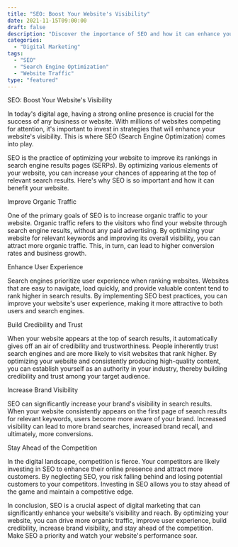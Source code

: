 ```yaml
---
title: "SEO: Boost Your Website's Visibility"
date: 2021-11-15T09:00:00
draft: false
description: "Discover the importance of SEO and how it can enhance your website's visibility and reach."
categories:
  - "Digital Marketing"
tags:
  - "SEO"
  - "Search Engine Optimization"
  - "Website Traffic"
type: "featured"
---
```


SEO: Boost Your Website's Visibility

In today's digital age, having a strong online presence is crucial for the success of any business or website. With millions of websites competing for attention, it's important to invest in strategies that will enhance your website's visibility. This is where SEO (Search Engine Optimization) comes into play.

SEO is the practice of optimizing your website to improve its rankings in search engine results pages (SERPs). By optimizing various elements of your website, you can increase your chances of appearing at the top of relevant search results. Here's why SEO is so important and how it can benefit your website.

Improve Organic Traffic

One of the primary goals of SEO is to increase organic traffic to your website. Organic traffic refers to the visitors who find your website through search engine results, without any paid advertising. By optimizing your website for relevant keywords and improving its overall visibility, you can attract more organic traffic. This, in turn, can lead to higher conversion rates and business growth.

Enhance User Experience

Search engines prioritize user experience when ranking websites. Websites that are easy to navigate, load quickly, and provide valuable content tend to rank higher in search results. By implementing SEO best practices, you can improve your website's user experience, making it more attractive to both users and search engines.

Build Credibility and Trust

When your website appears at the top of search results, it automatically gives off an air of credibility and trustworthiness. People inherently trust search engines and are more likely to visit websites that rank higher. By optimizing your website and consistently producing high-quality content, you can establish yourself as an authority in your industry, thereby building credibility and trust among your target audience.

Increase Brand Visibility

SEO can significantly increase your brand's visibility in search results. When your website consistently appears on the first page of search results for relevant keywords, users become more aware of your brand. Increased visibility can lead to more brand searches, increased brand recall, and ultimately, more conversions.

Stay Ahead of the Competition

In the digital landscape, competition is fierce. Your competitors are likely investing in SEO to enhance their online presence and attract more customers. By neglecting SEO, you risk falling behind and losing potential customers to your competitors. Investing in SEO allows you to stay ahead of the game and maintain a competitive edge.

In conclusion, SEO is a crucial aspect of digital marketing that can significantly enhance your website's visibility and reach. By optimizing your website, you can drive more organic traffic, improve user experience, build credibility, increase brand visibility, and stay ahead of the competition. Make SEO a priority and watch your website's performance soar.
